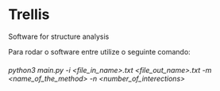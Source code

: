 # Trellis
Software for structure analysis

Para rodar o software entre utilize o seguinte comando:
###### python3 main.py -i <file_in_name>.txt <file_out_name>.txt -m <name_of_the_method> -n <number_of_interections>
